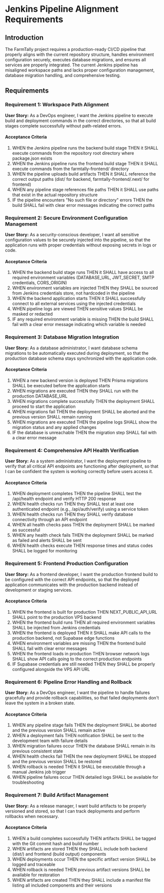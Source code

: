 # Jenkins Pipeline Alignment Requirements

## Introduction

The FarmTally project requires a production-ready CI/CD pipeline that properly aligns with the current repository structure, handles environment configuration securely, executes database migrations, and ensures all services are properly integrated. The current Jenkins pipeline has misaligned workspace paths and lacks proper configuration management, database migration handling, and comprehensive testing.

## Requirements

### Requirement 1: Workspace Path Alignment

**User Story:** As a DevOps engineer, I want the Jenkins pipeline to execute build and deployment commands in the correct directories, so that all build stages complete successfully without path-related errors.

#### Acceptance Criteria

1. WHEN the Jenkins pipeline runs the backend build stage THEN it SHALL execute commands from the repository root directory where package.json exists
2. WHEN the Jenkins pipeline runs the frontend build stage THEN it SHALL execute commands from the farmtally-frontend/ directory
3. WHEN the pipeline uploads build artifacts THEN it SHALL reference the correct output paths (dist/ for backend, farmtally-frontend/.next/ for frontend)
4. WHEN any pipeline stage references file paths THEN it SHALL use paths that exist in the actual repository structure
5. IF the pipeline encounters "No such file or directory" errors THEN the build SHALL fail with clear error messages indicating the correct paths

### Requirement 2: Secure Environment Configuration Management

**User Story:** As a security-conscious developer, I want all sensitive configuration values to be securely injected into the pipeline, so that the application runs with proper credentials without exposing secrets in logs or code.

#### Acceptance Criteria

1. WHEN the backend build stage runs THEN it SHALL have access to all required environment variables (DATABASE_URL, JWT_SECRET, SMTP credentials, CORS_ORIGIN)
2. WHEN environment variables are injected THEN they SHALL be sourced from Jenkins credentials store, not hardcoded in the pipeline
3. WHEN the backend application starts THEN it SHALL successfully connect to all external services using the injected credentials
4. WHEN pipeline logs are viewed THEN sensitive values SHALL be masked or redacted
5. IF any required environment variable is missing THEN the build SHALL fail with a clear error message indicating which variable is needed

### Requirement 3: Database Migration Integration

**User Story:** As a database administrator, I want database schema migrations to be automatically executed during deployment, so that the production database schema stays synchronized with the application code.

#### Acceptance Criteria

1. WHEN a new backend version is deployed THEN Prisma migrations SHALL be executed before the application starts
2. WHEN migrations are executed THEN they SHALL run with the production DATABASE_URL
3. WHEN migrations complete successfully THEN the deployment SHALL proceed to start the application
4. WHEN migrations fail THEN the deployment SHALL be aborted and the previous version SHALL remain running
5. WHEN migrations are executed THEN the pipeline logs SHALL show the migration status and any applied changes
6. IF the database is unreachable THEN the migration step SHALL fail with a clear error message

### Requirement 4: Comprehensive API Health Verification

**User Story:** As a system administrator, I want the deployment pipeline to verify that all critical API endpoints are functioning after deployment, so that I can be confident the system is working correctly before users access it.

#### Acceptance Criteria

1. WHEN deployment completes THEN the pipeline SHALL test the /api/health endpoint and verify HTTP 200 response
2. WHEN health checks run THEN they SHALL test at least one authenticated endpoint (e.g., /api/auth/verify) using a service token
3. WHEN health checks run THEN they SHALL verify database connectivity through an API endpoint
4. WHEN all health checks pass THEN the deployment SHALL be marked as successful
5. WHEN any health check fails THEN the deployment SHALL be marked as failed and alerts SHALL be sent
6. WHEN health checks execute THEN response times and status codes SHALL be logged for monitoring

### Requirement 5: Frontend Production Configuration

**User Story:** As a frontend developer, I want the production frontend build to be configured with the correct API endpoints, so that the deployed application communicates with the production backend instead of development or staging services.

#### Acceptance Criteria

1. WHEN the frontend is built for production THEN NEXT_PUBLIC_API_URL SHALL point to the production VPS backend
2. WHEN the frontend build runs THEN all required environment variables SHALL be injected from Jenkins credentials
3. WHEN the frontend is deployed THEN it SHALL make API calls to the production backend, not Supabase edge functions
4. WHEN environment variables are missing THEN the frontend build SHALL fail with clear error messages
5. WHEN the frontend loads in production THEN browser network logs SHALL show API calls going to the correct production endpoints
6. IF Supabase credentials are still needed THEN they SHALL be properly configured alongside the VPS API URL

### Requirement 6: Pipeline Error Handling and Rollback

**User Story:** As a DevOps engineer, I want the pipeline to handle failures gracefully and provide rollback capabilities, so that failed deployments don't leave the system in a broken state.

#### Acceptance Criteria

1. WHEN any pipeline stage fails THEN the deployment SHALL be aborted and the previous version SHALL remain active
2. WHEN a deployment fails THEN notification SHALL be sent to the development team with failure details
3. WHEN migration failures occur THEN the database SHALL remain in its previous consistent state
4. WHEN health checks fail THEN the new deployment SHALL be stopped and the previous version SHALL be restored
5. WHEN rollback is needed THEN it SHALL be executable through a manual Jenkins job trigger
6. WHEN pipeline failures occur THEN detailed logs SHALL be available for troubleshooting

### Requirement 7: Build Artifact Management

**User Story:** As a release manager, I want build artifacts to be properly versioned and stored, so that I can track deployments and perform rollbacks when necessary.

#### Acceptance Criteria

1. WHEN a build completes successfully THEN artifacts SHALL be tagged with the Git commit hash and build number
2. WHEN artifacts are stored THEN they SHALL include both backend (dist/) and frontend (build output) components
3. WHEN deployments occur THEN the specific artifact version SHALL be logged and traceable
4. WHEN rollback is needed THEN previous artifact versions SHALL be available for restoration
5. WHEN artifacts are created THEN they SHALL include a manifest file listing all included components and their versions